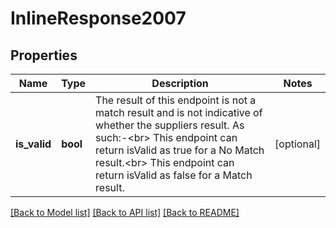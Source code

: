 # InlineResponse2007

## Properties
Name | Type | Description | Notes
------------ | ------------- | ------------- | -------------
**is_valid** | **bool** | The result of this endpoint is not a match result and is not indicative of whether the suppliers result. As such:-&lt;br&gt; This endpoint can return isValid as true for a No Match result.&lt;br&gt; This endpoint can return isValid as false for a Match result. | [optional] 

[[Back to Model list]](../README.md#documentation-for-models) [[Back to API list]](../README.md#documentation-for-api-endpoints) [[Back to README]](../README.md)

